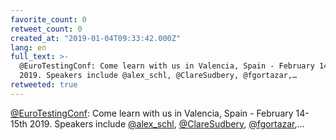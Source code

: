 ```yaml
---
favorite_count: 0
retweet_count: 0
created_at: "2019-01-04T09:33:42.000Z"
lang: en
full_text: >-
  @EuroTestingConf: Come learn with us in Valencia, Spain - February 14-15th
  2019. Speakers include @alex_schl, @ClareSudbery, @fgortazar,…
retweeted: true
---
```


[@EuroTestingConf](https://twitter.com/EuroTestingConf): Come learn with us in
Valencia, Spain - February 14-15th 2019. Speakers include
[@alex_schl](https://twitter.com/alex_schl),
[@ClareSudbery](https://twitter.com/ClareSudbery),
[@fgortazar](https://twitter.com/fgortazar),…
